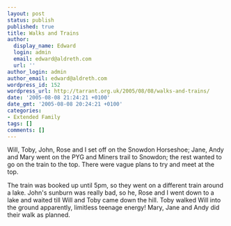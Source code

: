```yaml
---
layout: post
status: publish
published: true
title: Walks and Trains
author:
  display_name: Edward
  login: admin
  email: edward@aldreth.com
  url: ''
author_login: admin
author_email: edward@aldreth.com
wordpress_id: 152
wordpress_url: http://tarrant.org.uk/2005/08/08/walks-and-trains/
date: '2005-08-08 21:24:21 +0100'
date_gmt: '2005-08-08 20:24:21 +0100'
categories:
- Extended Family
tags: []
comments: []
---
```


Will, Toby, John, Rose and I set off on the Snowdon Horseshoe; Jane,
Andy and Mary went on the PYG and Miners trail to Snowdon; the rest
wanted to go on the train to the top. There were vague plans to try and
meet at the top.

The train was booked up until 5pm, so they went on a different train
around a lake. John\'s sunburn was really bad, so he, Rose and I went
down to a lake and waited till Will and Toby came down the hill. Toby
walked Will into the ground apparently, limitless teenage energy! Mary,
Jane and Andy did their walk as planned.

